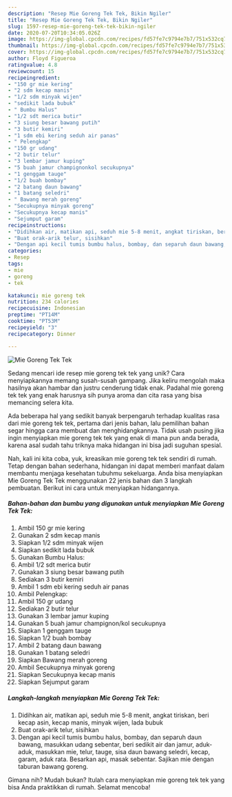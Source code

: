 ```yaml
---
description: "Resep Mie Goreng Tek Tek, Bikin Ngiler"
title: "Resep Mie Goreng Tek Tek, Bikin Ngiler"
slug: 1597-resep-mie-goreng-tek-tek-bikin-ngiler
date: 2020-07-20T10:34:05.026Z
image: https://img-global.cpcdn.com/recipes/fd57fe7c9794e7b7/751x532cq70/mie-goreng-tek-tek-foto-resep-utama.jpg
thumbnail: https://img-global.cpcdn.com/recipes/fd57fe7c9794e7b7/751x532cq70/mie-goreng-tek-tek-foto-resep-utama.jpg
cover: https://img-global.cpcdn.com/recipes/fd57fe7c9794e7b7/751x532cq70/mie-goreng-tek-tek-foto-resep-utama.jpg
author: Floyd Figueroa
ratingvalue: 4.8
reviewcount: 15
recipeingredient:
- "150 gr mie kering"
- "2 sdm kecap manis"
- "1/2 sdm minyak wijen"
- "sedikit lada bubuk"
- " Bumbu Halus"
- "1/2 sdt merica butir"
- "3 siung besar bawang putih"
- "3 butir kemiri"
- "1 sdm ebi kering seduh air panas"
- " Pelengkap"
- "150 gr udang"
- "2 butir telur"
- "3 lembar jamur kuping"
- "5 buah jamur champignonkol secukupnya"
- "1 genggam tauge"
- "1/2 buah bombay"
- "2 batang daun bawang"
- "1 batang seledri"
- " Bawang merah goreng"
- "Secukupnya minyak goreng"
- "Secukupnya kecap manis"
- "Sejumput garam"
recipeinstructions:
- "Didihkan air, matikan api, seduh mie 5-8 menit, angkat tiriskan, beri kecap asin, kecap manis, minyak wijen, lada bubuk"
- "Buat orak-arik telur, sisihkan"
- "Dengan api kecil tumis bumbu halus, bombay, dan separuh daun bawang, masukkan udang sebentar, beri sedikit air dan jamur, aduk-aduk, masukkan mie, telur, tauge, sisa daun bawang seledri, kecap, garam, aduk rata. Besarkan api, masak sebentar. Sajikan mie dengan taburan bawang goreng."
categories:
- Resep
tags:
- mie
- goreng
- tek

katakunci: mie goreng tek 
nutrition: 234 calories
recipecuisine: Indonesian
preptime: "PT14M"
cooktime: "PT53M"
recipeyield: "3"
recipecategory: Dinner

---
```



![Mie Goreng Tek Tek](https://img-global.cpcdn.com/recipes/fd57fe7c9794e7b7/751x532cq70/mie-goreng-tek-tek-foto-resep-utama.jpg)

Sedang mencari ide resep mie goreng tek tek yang unik? Cara menyiapkannya memang susah-susah gampang. Jika keliru mengolah maka hasilnya akan hambar dan justru cenderung tidak enak. Padahal mie goreng tek tek yang enak harusnya sih punya aroma dan cita rasa yang bisa memancing selera kita.



Ada beberapa hal yang sedikit banyak berpengaruh terhadap kualitas rasa dari mie goreng tek tek, pertama dari jenis bahan, lalu pemilihan bahan segar hingga cara membuat dan menghidangkannya. Tidak usah pusing jika ingin menyiapkan mie goreng tek tek yang enak di mana pun anda berada, karena asal sudah tahu triknya maka hidangan ini bisa jadi suguhan spesial.


Nah, kali ini kita coba, yuk, kreasikan mie goreng tek tek sendiri di rumah. Tetap dengan bahan sederhana, hidangan ini dapat memberi manfaat dalam membantu menjaga kesehatan tubuhmu sekeluarga. Anda bisa menyiapkan Mie Goreng Tek Tek menggunakan 22 jenis bahan dan 3 langkah pembuatan. Berikut ini cara untuk menyiapkan hidangannya.

<!--inarticleads1-->

##### Bahan-bahan dan bumbu yang digunakan untuk menyiapkan Mie Goreng Tek Tek:

1. Ambil 150 gr mie kering
1. Gunakan 2 sdm kecap manis
1. Siapkan 1/2 sdm minyak wijen
1. Siapkan sedikit lada bubuk
1. Gunakan  Bumbu Halus:
1. Ambil 1/2 sdt merica butir
1. Gunakan 3 siung besar bawang putih
1. Sediakan 3 butir kemiri
1. Ambil 1 sdm ebi kering seduh air panas
1. Ambil  Pelengkap:
1. Ambil 150 gr udang
1. Sediakan 2 butir telur
1. Gunakan 3 lembar jamur kuping
1. Gunakan 5 buah jamur champignon/kol secukupnya
1. Siapkan 1 genggam tauge
1. Siapkan 1/2 buah bombay
1. Ambil 2 batang daun bawang
1. Gunakan 1 batang seledri
1. Siapkan  Bawang merah goreng
1. Ambil Secukupnya minyak goreng
1. Siapkan Secukupnya kecap manis
1. Siapkan Sejumput garam




<!--inarticleads2-->

##### Langkah-langkah menyiapkan Mie Goreng Tek Tek:

1. Didihkan air, matikan api, seduh mie 5-8 menit, angkat tiriskan, beri kecap asin, kecap manis, minyak wijen, lada bubuk
1. Buat orak-arik telur, sisihkan
1. Dengan api kecil tumis bumbu halus, bombay, dan separuh daun bawang, masukkan udang sebentar, beri sedikit air dan jamur, aduk-aduk, masukkan mie, telur, tauge, sisa daun bawang seledri, kecap, garam, aduk rata. Besarkan api, masak sebentar. Sajikan mie dengan taburan bawang goreng.




Gimana nih? Mudah bukan? Itulah cara menyiapkan mie goreng tek tek yang bisa Anda praktikkan di rumah. Selamat mencoba!
